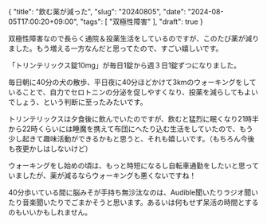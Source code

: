 {
    "title": "飲む薬が減った",
    "slug": "20240805",
    "date": "2024-08-05T17:00:20+09:00",
    "tags": [
        "双極性障害"
    ],
    "draft": true
}

双極性障害なので長らく通院＆投薬生活をしているのですが、このたび薬が減りました。もう増える一方なんだと思ってたので、すごい嬉しいです。

「トリンテリックス錠10mg」が毎日1錠から週３日1錠ずつになりました。

毎日朝に40分の犬の散歩、平日夜に40分ほどかけて3kmのウォーキングをしていることで、自力でセロトニンの分泌を促しやすくなり、投薬を減らしてもよいでしょう、という判断に至ったみたいです。

トリンテリックスは夕食後に飲んでいたのですが、飲むと猛烈に眠くなり21時半から22時くらいには睡魔を携えて布団にへたり込む生活をしていたので、もう少し起きて趣味活動ができるかもと思うと、それも嬉しいです。（もちろん今後も夜更かしはしないけど）

ウォーキングをし始めの頃は、もっと時短になるし自転車通勤をしたいと思っていましたが、薬が減るならウォーキングも悪くないですね！

40分歩いている間に脳みそが手持ち無沙汰なのは、Audible聞いたりラジオ聞いたり音楽聞いたりでごまかそうと思います。あるいは何もせず呆活の時間とするのもいいかもしれません。

